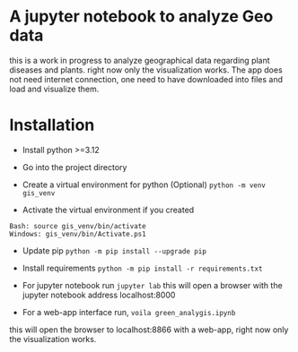 # A jupyter notebook to analyze Geo data

this is a work in progress to analyze geographical data
regarding plant diseases and plants. right now only the visualization works.
The app does not need internet connection, one need to have downloaded into files and load and
visualize them.

# Installation

- Install python >=3.12

- Go into the project directory

- Create a virtual environment for python (Optional) 
```python -m venv gis_venv```

- Activate the virtual environment if you created
```
Bash: source gis_venv/bin/activate
Windows: gis_venv/bin/Activate.ps1
```

- Update pip
```python -m pip install --upgrade pip```

- Install requirements
```python -m pip install -r requirements.txt```

- For jupyter notebook run 
```jupyter lab```
this will open a browser with the jupyter notebook address localhost:8000

- For a web-app interface run,
```voila green_analygis.ipynb```

this will open the browser to localhost:8866 with a web-app, right now only the visualization works.



